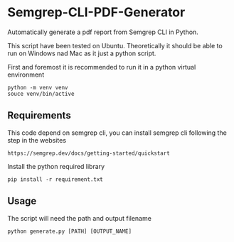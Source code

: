 # Semgrep-CLI-PDF-Generator
Automatically generate a pdf report from Semgrep CLI in Python.

This script have been tested on Ubuntu. Theoretically it should be able to run on Windows nad Mac as it just a python script.

First and foremost it is recommended to run it in a python virtual environment
```
python -m venv venv
souce venv/bin/active
```

## Requirements

This code depend on semgrep cli, you can install semgrep cli following the step in the websites
```
https://semgrep.dev/docs/getting-started/quickstart
```

Install the python required library
```
pip install -r requirement.txt
```

## Usage
The script will need the path and output filename 
```
python generate.py [PATH] [OUTPUT_NAME]
```
